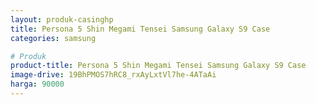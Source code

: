 ```yaml
---
layout: produk-casinghp
title: Persona 5 Shin Megami Tensei Samsung Galaxy S9 Case
categories: samsung

# Produk
product-title: Persona 5 Shin Megami Tensei Samsung Galaxy S9 Case
image-drive: 19BhPMOS7hRC8_rxAyLxtVl7he-4ATaAi
harga: 90000
---
```

